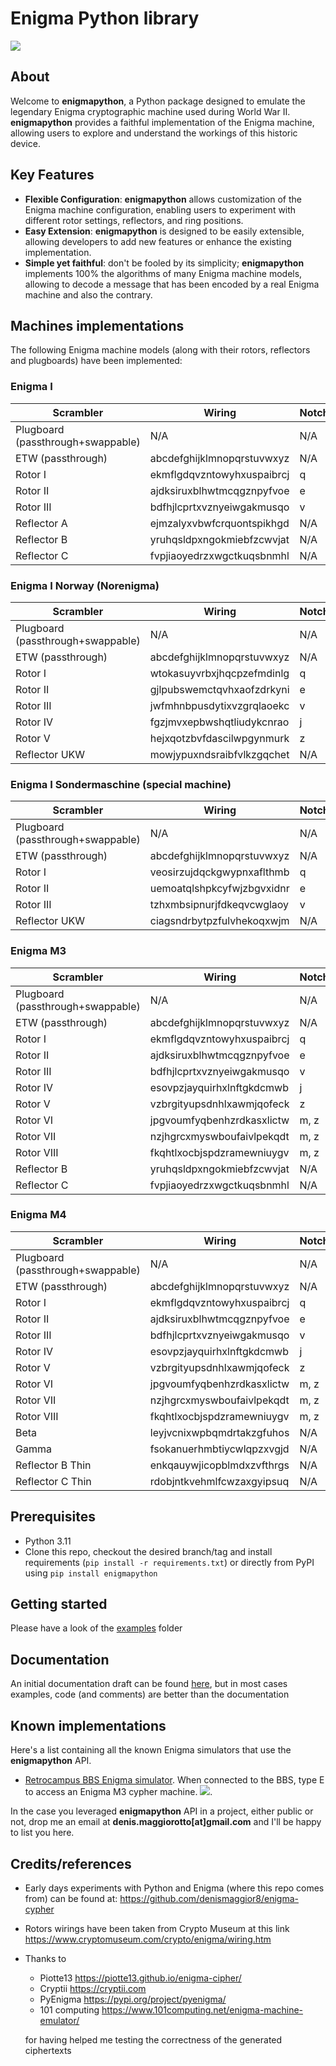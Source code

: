 # Enigma Python library

![](img/logo.jpg)

## About

Welcome to **enigmapython**, a Python package designed to emulate the legendary Enigma cryptographic machine used during World War II. **enigmapython** provides a faithful implementation of the Enigma machine, allowing users to explore and understand the workings of this historic device.

## Key Features

- **Flexible Configuration**: **enigmapython** allows customization of the Enigma machine configuration, enabling users to experiment with different rotor settings, reflectors, and ring positions.
- **Easy Extension**: **enigmapython** is designed to be easily extensible, allowing developers to add new features or enhance the existing implementation.
- **Simple yet faithful**: don't be fooled by its simplicity; **enigmapython** implements 100% the algorithms of many Enigma machine models, allowing to decode a message that has been encoded by a real Enigma machine and also the contrary.

## Machines implementations

The following Enigma machine models (along with their rotors, reflectors and plugboards) have been implemented:

### Enigma I 

| Scrambler 	             | Wiring                    	        | Notch 	| Implemented 	    |
|-------	                 |----------------------------	        |-------	|-------------      |
| Plugboard (passthrough+swappable)    | N/A 	        | N/A     	|   ✅           	|
| ETW       (passthrough)    | abcdefghijklmnopqrstuvwxyz 	        | N/A     	|   ✅           	|
| Rotor I                    | ekmflgdqvzntowyhxuspaibrcj 	        | q     	|   ✅           	|
| Rotor II                   | ajdksiruxblhwtmcqgznpyfvoe 	        | e     	|   ✅           	|
| Rotor III                  | bdfhjlcprtxvznyeiwgakmusqo 	        | v     	|   ✅           	|
| Reflector A                | ejmzalyxvbwfcrquontspikhgd 	        | N/A     	|   ✅           	|
| Reflector B                | yruhqsldpxngokmiebfzcwvjat 	        | N/A     	|   ✅           	|
| Reflector C                | fvpjiaoyedrzxwgctkuqsbnmhl 	        | N/A     	|   ✅           	|

### Enigma I Norway (Norenigma)

| Scrambler 	             | Wiring                    	        | Notch 	| Implemented 	    |
|-------	                 |----------------------------	        |-------	|-------------      |
| Plugboard (passthrough+swappable)    | N/A 	        | N/A     	|   ✅           	|
| ETW       (passthrough)    | abcdefghijklmnopqrstuvwxyz 	        | N/A     	|   ✅           	|
| Rotor I                    | wtokasuyvrbxjhqcpzefmdinlg 	        | q     	|   ✅           	|
| Rotor II                   | gjlpubswemctqvhxaofzdrkyni 	        | e     	|   ✅           	|
| Rotor III                  | jwfmhnbpusdytixvzgrqlaoekc 	        | v     	|   ✅           	|
| Rotor IV                   | fgzjmvxepbwshqtliudykcnrao 	        | j     	|   ✅           	|
| Rotor V                    | hejxqotzbvfdascilwpgynmurk 	        | z     	|   ✅           	|
| Reflector UKW              | mowjypuxndsraibfvlkzgqchet 	        | N/A     	|   ✅           	|

### Enigma I Sondermaschine (special machine)

| Scrambler 	             | Wiring                    	        | Notch 	| Implemented 	    |
|-------	                 |----------------------------	        |-------	|-------------      |
| Plugboard (passthrough+swappable)    | N/A 	        | N/A     	|   ✅           	|
| ETW       (passthrough)    | abcdefghijklmnopqrstuvwxyz 	        | N/A     	|   ✅           	|
| Rotor I                    | veosirzujdqckgwypnxaflthmb 	        | q     	|   ✅           	|
| Rotor II                   | uemoatqlshpkcyfwjzbgvxidnr 	        | e     	|   ✅           	|
| Rotor III                  | tzhxmbsipnurjfdkeqvcwglaoy 	        | v     	|   ✅           	|
| Reflector UKW              | ciagsndrbytpzfulvhekoqxwjm 	        | N/A     	|   ✅           	|


### Enigma M3

| Scrambler 	             | Wiring                    	        | Notch 	| Implemented 	    |
|-------	                 |----------------------------	        |-------	|-------------      |
| Plugboard (passthrough+swappable)    | N/A 	        | N/A     	|   ✅           	|
| ETW       (passthrough)    | abcdefghijklmnopqrstuvwxyz 	        | N/A     	|   ✅           	|
| Rotor I                    | ekmflgdqvzntowyhxuspaibrcj 	        | q     	|   ✅           	|
| Rotor II                   | ajdksiruxblhwtmcqgznpyfvoe 	        | e     	|   ✅           	|
| Rotor III                  | bdfhjlcprtxvznyeiwgakmusqo 	        | v     	|   ✅           	|
| Rotor IV                   | esovpzjayquirhxlnftgkdcmwb 	        | j     	|   ✅           	|
| Rotor V                    | vzbrgityupsdnhlxawmjqofeck 	        | z     	|   ✅           	|
| Rotor VI                   | jpgvoumfyqbenhzrdkasxlictw 	        | m, z     	|   ✅           	|
| Rotor VII                  | nzjhgrcxmyswboufaivlpekqdt 	        | m, z     	|   ✅           	|
| Rotor VIII                 | fkqhtlxocbjspdzramewniuygv 	        | m, z     	|   ✅           	|
| Reflector B                | yruhqsldpxngokmiebfzcwvjat 	        | N/A     	|   ✅           	|
| Reflector C                | fvpjiaoyedrzxwgctkuqsbnmhl 	        | N/A     	|   ✅           	|

### Enigma M4

| Scrambler 	             | Wiring                    	        | Notch 	| Implemented 	    |
|-------	                 |----------------------------	        |-------	|-------------      |
| Plugboard (passthrough+swappable)    | N/A 	        | N/A     	|   ✅           	|
| ETW       (passthrough)    | abcdefghijklmnopqrstuvwxyz 	        | N/A     	|   ✅           	|
| Rotor I                    | ekmflgdqvzntowyhxuspaibrcj 	        | q     	|   ✅           	|
| Rotor II                   | ajdksiruxblhwtmcqgznpyfvoe 	        | e     	|   ✅           	|
| Rotor III                  | bdfhjlcprtxvznyeiwgakmusqo 	        | v     	|   ✅           	|
| Rotor IV                   | esovpzjayquirhxlnftgkdcmwb 	        | j     	|   ✅           	|
| Rotor V                    | vzbrgityupsdnhlxawmjqofeck 	        | z     	|   ✅           	|
| Rotor VI                   | jpgvoumfyqbenhzrdkasxlictw 	        | m, z     	|   ✅           	|
| Rotor VII                  | nzjhgrcxmyswboufaivlpekqdt 	        | m, z     	|   ✅           	|
| Rotor VIII                 | fkqhtlxocbjspdzramewniuygv 	        | m, z     	|   ✅           	|
| Beta                       | leyjvcnixwpbqmdrtakzgfuhos 	        | N/A      	|   ✅           	|
| Gamma                      | fsokanuerhmbtiycwlqpzxvgjd 	        | N/A      	|   ✅           	|
| Reflector B Thin           | enkqauywjicopblmdxzvfthrgs 	        | N/A     	|   ✅           	|
| Reflector C Thin           | rdobjntkvehmlfcwzaxgyipsuq 	        | N/A     	|   ✅           	|

## Prerequisites

- Python 3.11
- Clone this repo, checkout the desired branch/tag and install requirements (`pip install -r requirements.txt`) or directly from PyPI using `pip install enigmapython`

## Getting started

Please have a look of the [examples](https://github.com/denismaggior8/enigma-python/blob/master/examples/enigma_machines_examples.py) folder

## Documentation

An initial documentation draft can be found [here](./docs/README.md), but in most cases examples, code (and comments) are better than the documentation

## Known implementations

Here's a list containing all the known Enigma simulators that use the **enigmapython** API.

- [Retrocampus BBS Enigma simulator](https://retrocampus.com/bbs/). When connected to the BBS, type E to access an Enigma M3 cypher machine. ![](img/retrocampus_enigma.png).

In the case you leveraged **enigmapython** API in a project, either public or not, drop me an email at __denis.maggiorotto[at]gmail.com__ and I'll be happy to list you here.


## Credits/references

- Early days experiments with Python and Enigma (where this repo comes from) can be found at: https://github.com/denismaggior8/enigma-cypher
- Rotors wirings have been taken from Crypto Museum at this link  https://www.cryptomuseum.com/crypto/enigma/wiring.htm
- Thanks to 
    - Piotte13 https://piotte13.github.io/enigma-cipher/
    - Cryptii https://cryptii.com
    - PyEnigma https://pypi.org/project/pyenigma/
    - 101 computing https://www.101computing.net/enigma-machine-emulator/ 
    
    for having helped me testing the correctness of the generated ciphertexts 


